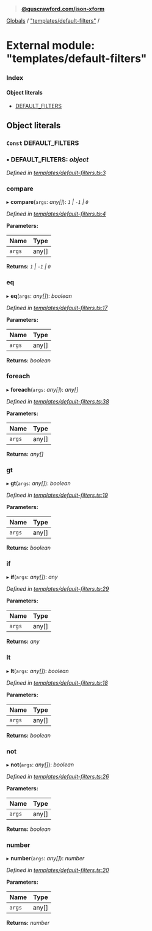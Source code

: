 > **[@guscrawford.com/json-xform](../README.md)**

[Globals](../globals.md) / ["templates/default-filters"](_templates_default_filters_.md) /

# External module: "templates/default-filters"

### Index

#### Object literals

* [DEFAULT_FILTERS](_templates_default_filters_.md#const-default_filters)

## Object literals

### `Const` DEFAULT_FILTERS

### ▪ **DEFAULT_FILTERS**: *object*

*Defined in [templates/default-filters.ts:3](https://github.com/guscrawford-com/json-xform/blob/9eac5e8/src/templates/default-filters.ts#L3)*

###  compare

▸ **compare**(`args`: *any[]*): *`1` | `-1` | `0`*

*Defined in [templates/default-filters.ts:4](https://github.com/guscrawford-com/json-xform/blob/9eac5e8/src/templates/default-filters.ts#L4)*

**Parameters:**

Name | Type |
------ | ------ |
`args` | any[] |

**Returns:** *`1` | `-1` | `0`*

###  eq

▸ **eq**(`args`: *any[]*): *boolean*

*Defined in [templates/default-filters.ts:17](https://github.com/guscrawford-com/json-xform/blob/9eac5e8/src/templates/default-filters.ts#L17)*

**Parameters:**

Name | Type |
------ | ------ |
`args` | any[] |

**Returns:** *boolean*

###  foreach

▸ **foreach**(`args`: *any[]*): *any[]*

*Defined in [templates/default-filters.ts:38](https://github.com/guscrawford-com/json-xform/blob/9eac5e8/src/templates/default-filters.ts#L38)*

**Parameters:**

Name | Type |
------ | ------ |
`args` | any[] |

**Returns:** *any[]*

###  gt

▸ **gt**(`args`: *any[]*): *boolean*

*Defined in [templates/default-filters.ts:19](https://github.com/guscrawford-com/json-xform/blob/9eac5e8/src/templates/default-filters.ts#L19)*

**Parameters:**

Name | Type |
------ | ------ |
`args` | any[] |

**Returns:** *boolean*

###  if

▸ **if**(`args`: *any[]*): *any*

*Defined in [templates/default-filters.ts:29](https://github.com/guscrawford-com/json-xform/blob/9eac5e8/src/templates/default-filters.ts#L29)*

**Parameters:**

Name | Type |
------ | ------ |
`args` | any[] |

**Returns:** *any*

###  lt

▸ **lt**(`args`: *any[]*): *boolean*

*Defined in [templates/default-filters.ts:18](https://github.com/guscrawford-com/json-xform/blob/9eac5e8/src/templates/default-filters.ts#L18)*

**Parameters:**

Name | Type |
------ | ------ |
`args` | any[] |

**Returns:** *boolean*

###  not

▸ **not**(`args`: *any[]*): *boolean*

*Defined in [templates/default-filters.ts:26](https://github.com/guscrawford-com/json-xform/blob/9eac5e8/src/templates/default-filters.ts#L26)*

**Parameters:**

Name | Type |
------ | ------ |
`args` | any[] |

**Returns:** *boolean*

###  number

▸ **number**(`args`: *any[]*): *number*

*Defined in [templates/default-filters.ts:20](https://github.com/guscrawford-com/json-xform/blob/9eac5e8/src/templates/default-filters.ts#L20)*

**Parameters:**

Name | Type |
------ | ------ |
`args` | any[] |

**Returns:** *number*